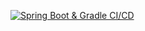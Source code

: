 [![Spring Boot & Gradle CI/CD](https://github.com/Ilggun/ilggun_server/actions/workflows/gradle.yml/badge.svg)](https://github.com/Ilggun/ilggun_server/actions/workflows/gradle.yml)
